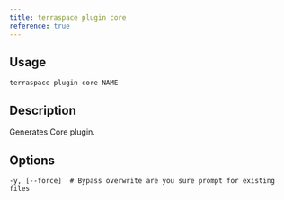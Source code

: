 ```yaml
---
title: terraspace plugin core
reference: true
---
```


## Usage

    terraspace plugin core NAME

## Description

Generates Core plugin.


## Options

```
-y, [--force]  # Bypass overwrite are you sure prompt for existing files
```

